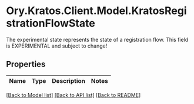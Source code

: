 # Ory.Kratos.Client.Model.KratosRegistrationFlowState
The experimental state represents the state of a registration flow. This field is EXPERIMENTAL and subject to change!

## Properties

Name | Type | Description | Notes
------------ | ------------- | ------------- | -------------

[[Back to Model list]](../README.md#documentation-for-models) [[Back to API list]](../README.md#documentation-for-api-endpoints) [[Back to README]](../README.md)

